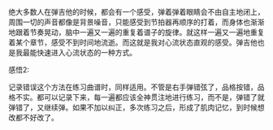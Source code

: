 绝大多数人在弹吉他的时候，都会有一个感受，弹着弹着眼睛会不由自主地闭上，周围一切的声音都像是背景噪音，只能感受到节拍器再顺序的打着，而身体也渐渐地跟着节奏晃动，脑中一遍又一遍的重复着谱子的旋律。就这样一遍又一遍地重复着某个章节，感受不到时间地流逝。而这就是我对心流状态直观的感受。弹吉他也是我最能快速进入心流状态的一种方式。

感悟2:

记录错误这个方法在练习曲谱时，同样适用。不管是右手弹错弦了，品格按错，品格不实。都可以记录下来，每一遍都应该全神贯注地进行练习，而不是，弹错了就弹错了，又继续弹。如果不加以纠正，多次练习之后，形成了肌肉记忆，到时候想改都不好改了。